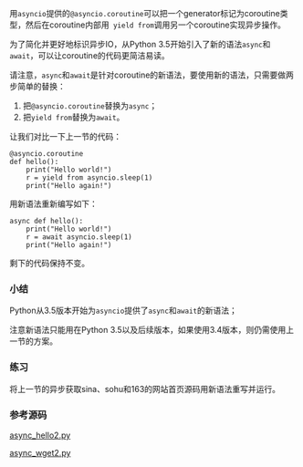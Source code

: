 用`asyncio`提供的`@asyncio.coroutine`可以把一个generator标记为coroutine类型，然后在coroutine内部用`
yield from`调用另一个coroutine实现异步操作。

为了简化并更好地标识异步IO，从Python 3.5开始引入了新的语法`async`和`await`，可以让coroutine的代码更简洁易读。

请注意，`async`和`await`是针对coroutine的新语法，要使用新的语法，只需要做两步简单的替换：

  1. 把`@asyncio.coroutine`替换为`async`；
  2. 把`yield from`替换为`await`。

让我们对比一下上一节的代码：

    
    
    @asyncio.coroutine
    def hello():
        print("Hello world!")
        r = yield from asyncio.sleep(1)
        print("Hello again!")
    

用新语法重新编写如下：

    
    
    async def hello():
        print("Hello world!")
        r = await asyncio.sleep(1)
        print("Hello again!")
    

剩下的代码保持不变。

### 小结

Python从3.5版本开始为`asyncio`提供了`async`和`await`的新语法；

注意新语法只能用在Python 3.5以及后续版本，如果使用3.4版本，则仍需使用上一节的方案。

### 练习

将上一节的异步获取sina、sohu和163的网站首页源码用新语法重写并运行。

### 参考源码

[async_hello2.py](https://github.com/michaelliao/learn-python3/blob/master/samples/async/async_hello2.py)

[async_wget2.py](https://github.com/michaelliao/learn-python3/blob/master/samples/async/async_wget2.py)

